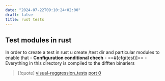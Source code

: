 ```yaml
---
date: "2024-07-22T09:10:24+02:00"
draft: false
title: rust tests
---
```


## Test modules in rust

In order to create a test in rust u create /test dir and particular
modules to enable that - **Configuration conditional chech** -
==#\[cfg(test)\]== - Everything in this directory is compiled to the
difften binariers

> \[!quote\]
> [visual-reggression_tests](/Notes/posts/tests/visual-reggression_tests)
> [port 0](/Notes/posts/ports/port_0)
